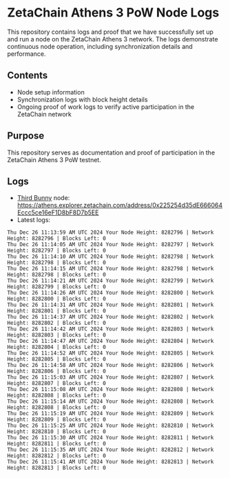 # ZetaChain Athens 3 PoW Node Logs
This repository contains logs and proof that we have successfully set up and run a node on the ZetaChain Athens 3 network. The logs demonstrate continuous node operation, including synchronization details and performance.

## Contents
- Node setup information
- Synchronization logs with block height details
- Ongoing proof of work logs to verify active participation in the ZetaChain network

## Purpose
This repository serves as documentation and proof of participation in the ZetaChain Athens 3 PoW testnet.

## Logs

- [Third Bunny](https://thirdbunny.xyz/) node: https://athens.explorer.zetachain.com/address/0x225254d35dE666064Eccc5ce16eF1D8bF8D7b5EE
- Latest logs:
```
Thu Dec 26 11:13:59 AM UTC 2024 Your Node Height: 8282796 | Network Height: 8282796 | Blocks Left: 0
Thu Dec 26 11:14:05 AM UTC 2024 Your Node Height: 8282797 | Network Height: 8282797 | Blocks Left: 0
Thu Dec 26 11:14:10 AM UTC 2024 Your Node Height: 8282798 | Network Height: 8282798 | Blocks Left: 0
Thu Dec 26 11:14:15 AM UTC 2024 Your Node Height: 8282798 | Network Height: 8282798 | Blocks Left: 0
Thu Dec 26 11:14:21 AM UTC 2024 Your Node Height: 8282799 | Network Height: 8282799 | Blocks Left: 0
Thu Dec 26 11:14:26 AM UTC 2024 Your Node Height: 8282800 | Network Height: 8282800 | Blocks Left: 0
Thu Dec 26 11:14:31 AM UTC 2024 Your Node Height: 8282801 | Network Height: 8282801 | Blocks Left: 0
Thu Dec 26 11:14:37 AM UTC 2024 Your Node Height: 8282802 | Network Height: 8282802 | Blocks Left: 0
Thu Dec 26 11:14:42 AM UTC 2024 Your Node Height: 8282803 | Network Height: 8282803 | Blocks Left: 0
Thu Dec 26 11:14:47 AM UTC 2024 Your Node Height: 8282804 | Network Height: 8282804 | Blocks Left: 0
Thu Dec 26 11:14:52 AM UTC 2024 Your Node Height: 8282805 | Network Height: 8282805 | Blocks Left: 0
Thu Dec 26 11:14:58 AM UTC 2024 Your Node Height: 8282806 | Network Height: 8282806 | Blocks Left: 0
Thu Dec 26 11:15:03 AM UTC 2024 Your Node Height: 8282807 | Network Height: 8282807 | Blocks Left: 0
Thu Dec 26 11:15:08 AM UTC 2024 Your Node Height: 8282808 | Network Height: 8282808 | Blocks Left: 0
Thu Dec 26 11:15:14 AM UTC 2024 Your Node Height: 8282808 | Network Height: 8282808 | Blocks Left: 0
Thu Dec 26 11:15:19 AM UTC 2024 Your Node Height: 8282809 | Network Height: 8282809 | Blocks Left: 0
Thu Dec 26 11:15:25 AM UTC 2024 Your Node Height: 8282810 | Network Height: 8282810 | Blocks Left: 0
Thu Dec 26 11:15:30 AM UTC 2024 Your Node Height: 8282811 | Network Height: 8282811 | Blocks Left: 0
Thu Dec 26 11:15:35 AM UTC 2024 Your Node Height: 8282812 | Network Height: 8282812 | Blocks Left: 0
Thu Dec 26 11:15:41 AM UTC 2024 Your Node Height: 8282813 | Network Height: 8282813 | Blocks Left: 0
```
